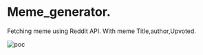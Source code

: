 # Meme_generator.
Fetching meme using Reddit API.
With meme Title,author,Upvoted.

![poc](https://github.com/suresh2727/Meme_generator/assets/52049092/da22897f-8179-4283-b04e-abf4270474c0)
